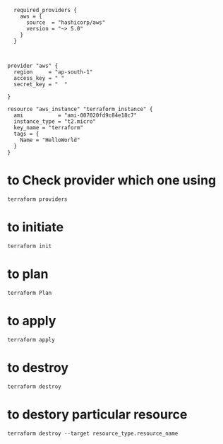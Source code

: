 ```
  required_providers {
    aws = {
      source  = "hashicorp/aws"
      version = "~> 5.0"
    }
  }



provider "aws" {
  region     = "ap-south-1"
  access_key = " "
  secret_key = "  "

}

resource "aws_instance" "terraform_instance" {
  ami           = "ami-007020fd9c84e18c7"
  instance_type = "t2.micro"
  key_name = "terraform"
  tags = {
    Name = "HelloWorld"
  }
}
```
# to Check provider which one using
```
terraform providers
```
# to initiate
```
terraform init
```
# to plan
```
terraform Plan
```
# to apply
```
terraform apply
```
# to destroy
```
terraform destroy
```
# to destory particular resource
```
terraform destroy --target resource_type.resource_name
```

